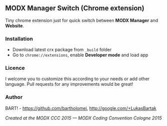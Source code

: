 ## MODX Manager Switch (Chrome extension)

Tiny chrome extension just for quick switch between **MODX Manager** and **Website**.

### Installation

* Download latest crx package from ``_build`` folder
* Go to ``chrome://extensions``, enable **Developer mode** and load app

### Licence
I welcome you to customize this according to your needs or add other language. Pull requests for any improvements would be great!

### Author
BART! - https://github.com/bartholomej, http://google.com/+LukasBartak

*Created at the MODX CCC 2015 — MODX Coding Convention Cologne 2015*